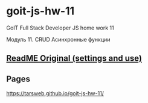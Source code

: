 # goit-js-hw-11
GoIT Full Stack Developer JS home work 11

Модуль 11. CRUD Асинхронные функции
## [ReadME Original (settings and use)](README_original.md)

## Pages 
https://tarsweb.github.io/goit-js-hw-11/
